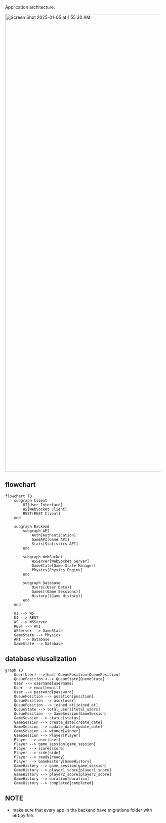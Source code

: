 
Application architecture.

<img width="1477" alt="Screen Shot 2025-01-05 at 1 55 30 AM" src="https://github.com/user-attachments/assets/dd031146-43a5-42c6-b79a-3ccbefd2e1b1" />

## flowchart

```mermaid
flowchart TD
    subgraph Client
        UI[User Interface]
        WS[WebSocket Client]
        REST[REST Client]
    end

    subgraph Backend
        subgraph API
            Auth[Authentication]
            GameAPI[Game API]
            Stats[Statistics API]
        end

        subgraph WebSocket
            WSServer[WebSocket Server]
            GameState[Game State Manager]
            Physics[Physics Engine]
        end

        subgraph Database
            Users[(User Data)]
            Games[(Game Sessions)]
            History[(Game History)]
        end
    end

    UI --> WS
    UI --> REST
    WS --> WSServer
    REST --> API
    WSServer --> GameState
    GameState --> Physics
    API --> Database
    GameState --> Database

```

## database viusalization

```mermaid
graph TD
    User[User] -->|has| QueuePosition[QueuePosition]
    QueuePosition <--> QueueState[QueueState]
    User --> username[username]
    User --> email[email]
    User --> password[password]
    QueuePosition --> position[position]
    QueuePosition --> user[user]
    QueuePosition --> joined_at[joined_at]
    QueueState --> total_users[total_users]
    QueuePosition --> GameSession[GameSession]
    GameSession --> status[status]
    GameSession --> create_date[create_date]
    GameSession --> update_date[update_date]
    GameSession --> winner[winner]
    GameSession --> Player[Player]
    Player --> user[user]
    Player --> game_session[game_session]
    Player --> score[score]
    Player --> side[side]
    Player --> ready[ready]
    Player --> GameHistory[GameHistory]
    GameHistory --> game_session[game_session]
    GameHistory --> player1_score[player1_score]
    GameHistory --> player2_score[player2_score]
    GameHistory --> duration[duration]
    GameHistory --> completed[completed]
```


## NOTE

- make sure that every app in tha backend have migrations folder with __init__.py file.